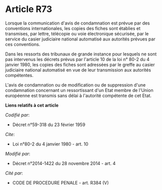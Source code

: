# Article R73

Lorsque la communication d'avis de condamnation est prévue par des conventions internationales, les copies des fiches sont
établies et transmises, par lettre, télécopie ou voie électronique sécurisée, par le service du casier judiciaire national
automatisé aux autorités prévues par ces conventions. 

Dans les ressorts des tribunaux de grande instance pour lesquels ne sont pas intervenus les décrets prévus par l'article 10
de la loi n° 80-2 du 4 janvier 1980, les copies des fiches sont adressées par le greffe au casier judiciaire national
automatisé en vue de leur transmission aux autorités compétentes.

L'avis de condamnation ou de modification ou de suppression d'une condamnation concernant un ressortissant d'un Etat membre
de l'Union européenne est transmis sans délai à l'autorité compétente de cet Etat.

**Liens relatifs à cet article**

_Codifié par_:

  - Décret n°59-318 du 23 février 1959

_Cite_:

  - Loi n°80-2 du 4 janvier 1980 - art. 10

_Modifié par_:

  - Décret n°2014-1422 du 28 novembre 2014 - art. 4

_Cité par_:

  - CODE DE PROCEDURE PENALE - art. R384 (V)
